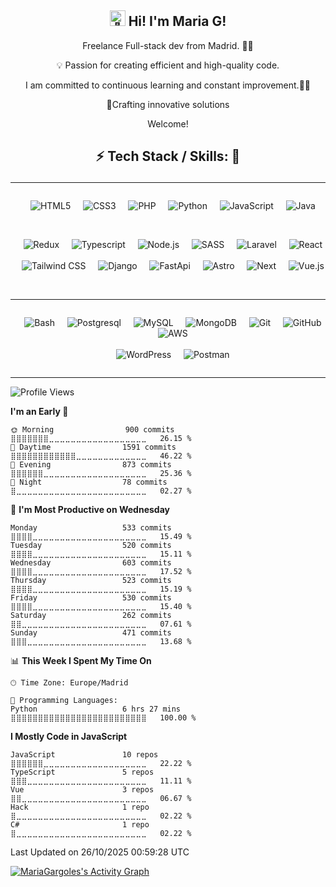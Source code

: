<h2 align="center">
  <picture>
  <source srcset="https://fonts.gstatic.com/s/e/notoemoji/latest/1f44b/512.webp" type="image/webp">
  <img src="https://fonts.gstatic.com/s/e/notoemoji/latest/1f44b/512.gif" alt="👋" width="25" height="25">
</picture> Hi! I'm Maria G!
</h2>

<p align="center">
   Freelance Full-stack dev from Madrid. 🧑‍💻
</p>

<p align="center">
💡 Passion for creating efficient and high-quality code.
</p>

<p align="center">
 I am committed to continuous learning and constant improvement.👩‍💻

</p>

<p align="center">
🚀Crafting innovative solutions
</p>

<p align="center"> 
Welcome!
</p>

<h2 align="center">

⚡ Tech Stack / Skills: 🧰

</h2>

---

<div align="center" style="display: flex; flex-wrap: wrap; justify-content: center; gap: 20px;">

&nbsp;&nbsp;&nbsp;&nbsp;![HTML5](https://img.shields.io/badge/HTML5-f76537?style=for-the-badge&logo=HTML5&logoColor=f76537&labelColor=101010)
&nbsp;&nbsp;&nbsp;&nbsp;![CSS3](https://img.shields.io/badge/CSS3-2396f3?style=for-the-badge&logo=CSS3&logoColor=2396f3&labelColor=101010)
&nbsp;&nbsp;&nbsp;&nbsp;![PHP](https://img.shields.io/badge/PHP-777BB4?style=for-the-badge&logo=php&logoColor=777BB4&labelColor=101010)
&nbsp;&nbsp;&nbsp;&nbsp;![Python](https://img.shields.io/badge/Python-37668e?style=for-the-badge&logo=python&logoColor=f7df1e&labelColor=101010)
&nbsp;&nbsp;&nbsp;&nbsp;![JavaScript](https://img.shields.io/badge/javascript-f7df1e?style=for-the-badge&logo=javascript&logoColor=f7df1e&labelColor=101010)
&nbsp;&nbsp;&nbsp;&nbsp;![Java](https://img.shields.io/badge/Java-ed1c24?style=for-the-badge&logo=oracle&logoColor=ed1c24&labelColor=101010)
<br><br>
</div>

<div align="center" style="display: flex; flex-wrap: wrap; justify-content: center; gap: 20px;">


&nbsp;&nbsp;&nbsp;&nbsp;![Redux](https://img.shields.io/badge/redux-70407b?style=for-the-badge&logo=redux&logoColor=a10684&labelColor=101010)
&nbsp;&nbsp;&nbsp;&nbsp;![Typescript](https://img.shields.io/badge/typescript-0089b5?style=for-the-badge&logo=typescript&logoColor=276e8e&labelColor=101010)
&nbsp;&nbsp;&nbsp;&nbsp;![Node.js](https://img.shields.io/badge/node.js-339933?style=for-the-badge&logo=node.js&logoColor=339933&labelColor=101010)
&nbsp;&nbsp;&nbsp;&nbsp;![SASS](https://img.shields.io/badge/sass-C66394?style=for-the-badge&logo=sass&logoColor=C66394&labelColor=101010)
&nbsp;&nbsp;&nbsp;&nbsp;![Laravel](https://img.shields.io/badge/laravel-777BB4?style=for-the-badge&logo=laravel&logoColor=777BB4&labelColor=101010)
&nbsp;&nbsp;&nbsp;&nbsp;![React](https://img.shields.io/badge/React-00a1b5?style=for-the-badge&logo=react&logoColor=1fc0ff&labelColor=101010)
<br><br>
&nbsp;&nbsp;&nbsp;&nbsp;![Tailwind CSS](https://img.shields.io/badge/Tailwind%20CSS-20b8c9?style=for-the-badge&logo=tailwind-css&logoColor=20b8c9&labelColor=101010)
&nbsp;&nbsp;&nbsp;&nbsp;![Django](https://img.shields.io/badge/django-4EA94B?style=for-the-badge&logo=django&logoColor=4EA94B&labelColor=101010)
&nbsp;&nbsp;&nbsp;&nbsp;![FastApi](https://img.shields.io/badge/fastapi-059386?style=for-the-badge&logo=fastapi&logoColor=FFFFFF&labelColor=101010)
&nbsp;&nbsp;&nbsp;&nbsp;![Astro](https://img.shields.io/badge/astro-21124C?style=for-the-badge&logo=astro&logoColor=FFFFFF&labelColor=101010)
&nbsp;&nbsp;&nbsp;&nbsp;![Next](https://img.shields.io/badge/next.js-F7A40E?style=for-the-badge&logo=next.js&logoColor=F7E200&labelColor=101010)
&nbsp;&nbsp;&nbsp;&nbsp;![Vue.js](https://img.shields.io/badge/Vue.js-3FB27F?style=for-the-badge&logo=vue.js&logoColor=3FB27F&labelColor=101010)
<br><br>

</div>

---

<div align="center" style="display: flex; flex-wrap: wrap; justify-content: center; gap: 20px;">
  
&nbsp;&nbsp;&nbsp;&nbsp;![Bash](https://img.shields.io/badge/shell-323330?style=for-the-badge&logo=shell&logoColor=white&labelColor=101010) 
&nbsp;&nbsp;&nbsp;&nbsp;![Postgresql](https://img.shields.io/badge/postgresql-31648C?style=for-the-badge&logo=postgresql&logoColor=31648C&labelColor=101010) 
&nbsp;&nbsp;&nbsp;&nbsp;![MySQL](https://img.shields.io/badge/MySQL-00758F?style=for-the-badge&logo=mysql&logoColor=00758F&labelColor=101010) 
&nbsp;&nbsp;&nbsp;&nbsp;![MongoDB](https://img.shields.io/badge/MongoDB-4EA94B?style=for-the-badge&logo=mongodb&logoColor=4EA94B&labelColor=101010)
&nbsp;&nbsp;&nbsp;&nbsp;![Git](https://img.shields.io/badge/Git-F05033?style=for-the-badge&logo=git&logoColor=F05033&labelColor=101010) 
&nbsp;&nbsp;&nbsp;&nbsp;![GitHub](https://img.shields.io/badge/GitHub-181717?style=for-the-badge&logo=github&logoColor=white&labelColor=101010) 
&nbsp;&nbsp;&nbsp;&nbsp;![AWS](https://img.shields.io/badge/AWS-FF6C37?style=for-the-badge&logo=amazon-aws&logoColor=white) <br><br>
&nbsp;&nbsp;&nbsp;&nbsp;![WordPress](https://img.shields.io/badge/WordPress-21759B?style=for-the-badge&logo=wordpress&logoColor=21759B&labelColor=101010) 
&nbsp;&nbsp;&nbsp;&nbsp;![Postman](https://img.shields.io/badge/Postman-FF6C37?style=for-the-badge&logo=postman&logoColor=FF6C37&labelColor=101010)

</div>

---

<!--START_SECTION:waka-->
![Profile Views](http://img.shields.io/badge/Profile%20Views-16-blue)

**I'm an Early 🐤** 

```text
🌞 Morning                900 commits         ⣿⣿⣿⣿⣿⣿⣿⣀⣀⣀⣀⣀⣀⣀⣀⣀⣀⣀⣀⣀⣀⣀⣀⣀⣀   26.15 % 
🌆 Daytime                1591 commits        ⣿⣿⣿⣿⣿⣿⣿⣿⣿⣿⣿⣿⣀⣀⣀⣀⣀⣀⣀⣀⣀⣀⣀⣀⣀   46.22 % 
🌃 Evening                873 commits         ⣿⣿⣿⣿⣿⣿⣀⣀⣀⣀⣀⣀⣀⣀⣀⣀⣀⣀⣀⣀⣀⣀⣀⣀⣀   25.36 % 
🌙 Night                  78 commits          ⣿⣀⣀⣀⣀⣀⣀⣀⣀⣀⣀⣀⣀⣀⣀⣀⣀⣀⣀⣀⣀⣀⣀⣀⣀   02.27 % 
```
📅 **I'm Most Productive on Wednesday** 

```text
Monday                   533 commits         ⣿⣿⣿⣿⣀⣀⣀⣀⣀⣀⣀⣀⣀⣀⣀⣀⣀⣀⣀⣀⣀⣀⣀⣀⣀   15.49 % 
Tuesday                  520 commits         ⣿⣿⣿⣿⣀⣀⣀⣀⣀⣀⣀⣀⣀⣀⣀⣀⣀⣀⣀⣀⣀⣀⣀⣀⣀   15.11 % 
Wednesday                603 commits         ⣿⣿⣿⣿⣀⣀⣀⣀⣀⣀⣀⣀⣀⣀⣀⣀⣀⣀⣀⣀⣀⣀⣀⣀⣀   17.52 % 
Thursday                 523 commits         ⣿⣿⣿⣿⣀⣀⣀⣀⣀⣀⣀⣀⣀⣀⣀⣀⣀⣀⣀⣀⣀⣀⣀⣀⣀   15.19 % 
Friday                   530 commits         ⣿⣿⣿⣿⣀⣀⣀⣀⣀⣀⣀⣀⣀⣀⣀⣀⣀⣀⣀⣀⣀⣀⣀⣀⣀   15.40 % 
Saturday                 262 commits         ⣿⣿⣀⣀⣀⣀⣀⣀⣀⣀⣀⣀⣀⣀⣀⣀⣀⣀⣀⣀⣀⣀⣀⣀⣀   07.61 % 
Sunday                   471 commits         ⣿⣿⣿⣀⣀⣀⣀⣀⣀⣀⣀⣀⣀⣀⣀⣀⣀⣀⣀⣀⣀⣀⣀⣀⣀   13.68 % 
```


📊 **This Week I Spent My Time On** 

```text
🕑︎ Time Zone: Europe/Madrid

💬 Programming Languages: 
Python                   6 hrs 27 mins       ⣿⣿⣿⣿⣿⣿⣿⣿⣿⣿⣿⣿⣿⣿⣿⣿⣿⣿⣿⣿⣿⣿⣿⣿⣿   100.00 % 
```

**I Mostly Code in JavaScript** 

```text
JavaScript               10 repos            ⣿⣿⣿⣿⣿⣿⣀⣀⣀⣀⣀⣀⣀⣀⣀⣀⣀⣀⣀⣀⣀⣀⣀⣀⣀   22.22 % 
TypeScript               5 repos             ⣿⣿⣿⣀⣀⣀⣀⣀⣀⣀⣀⣀⣀⣀⣀⣀⣀⣀⣀⣀⣀⣀⣀⣀⣀   11.11 % 
Vue                      3 repos             ⣿⣿⣀⣀⣀⣀⣀⣀⣀⣀⣀⣀⣀⣀⣀⣀⣀⣀⣀⣀⣀⣀⣀⣀⣀   06.67 % 
Hack                     1 repo              ⣿⣀⣀⣀⣀⣀⣀⣀⣀⣀⣀⣀⣀⣀⣀⣀⣀⣀⣀⣀⣀⣀⣀⣀⣀   02.22 % 
C#                       1 repo              ⣿⣀⣀⣀⣀⣀⣀⣀⣀⣀⣀⣀⣀⣀⣀⣀⣀⣀⣀⣀⣀⣀⣀⣀⣀   02.22 % 
```




 Last Updated on 26/10/2025 00:59:28 UTC
<!--END_SECTION:waka-->

<!-- https://github.com/ashutosh00710/github-readme-activity-graph -->

<a href="https://github.com/ashutosh00710/github-readme-activity-graph"><img alt="MariaGargoles's Activity Graph" src="https://github-readme-activity-graph.vercel.app/graph/?username=mariagargoles&bg_color=566573&color=eaecee&line=aad6ec&point=FFFFFF&hide_border=false&v=udfgdf" /></a>
